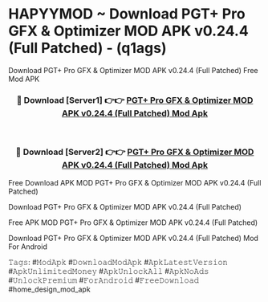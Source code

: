 # HAPYYMOD ~ Download PGT+ Pro GFX & Optimizer MOD APK v0.24.4 (Full Patched) - (q1ags)
Download PGT+ Pro GFX & Optimizer MOD APK v0.24.4 (Full Patched) Free Mod APK

<div align="center">
<h3>🔴 Download [Server1] 👉👉 <a href="https://apk-comot.site?title=PGT+_Pro_GFX_&_Optimizer_MOD_APK_v0.24.4_(Full_Patched)">PGT+ Pro GFX & Optimizer MOD APK v0.24.4 (Full Patched) Mod Apk</a></h3><br>

<h3>🔴 Download [Server2] 👉👉 <a href="https://apk-comot.site?title=PGT+_Pro_GFX_&_Optimizer_MOD_APK_v0.24.4_(Full_Patched)">PGT+ Pro GFX & Optimizer MOD APK v0.24.4 (Full Patched) Mod Apk</a></h3>
</div>


Free Download APK MOD PGT+ Pro GFX & Optimizer MOD APK v0.24.4 (Full Patched)

Download PGT+ Pro GFX & Optimizer MOD APK v0.24.4 (Full Patched) 

Free APK MOD PGT+ Pro GFX & Optimizer MOD APK v0.24.4 (Full Patched) 

Download PGT+ Pro GFX & Optimizer MOD APK v0.24.4 (Full Patched) Mod For Android

𝚃𝚊𝚐𝚜: #𝙼𝚘𝚍𝙰𝚙𝚔 #𝙳𝚘𝚠𝚗𝚕𝚘𝚊𝚍𝙼𝚘𝚍𝙰𝚙𝚔 #𝙰𝚙𝚔𝙻𝚊𝚝𝚎𝚜𝚝𝚅𝚎𝚛𝚜𝚒𝚘𝚗 #𝙰𝚙𝚔𝚄𝚗𝚕𝚒𝚖𝚒𝚝𝚎𝚍𝙼𝚘𝚗𝚎𝚢 #𝙰𝚙𝚔𝚄𝚗𝚕𝚘𝚌𝚔𝙰𝚕𝚕 #𝙰𝚙𝚔𝙽𝚘𝙰𝚍𝚜 #𝚄𝚗𝚕𝚘𝚌𝚔𝙿𝚛𝚎𝚖𝚒𝚞𝚖 #𝙵𝚘𝚛𝙰𝚗𝚍𝚛𝚘𝚒𝚍 #𝙵𝚛𝚎𝚎𝙳𝚘𝚠𝚗𝚕𝚘𝚊𝚍 #home_design_mod_apk